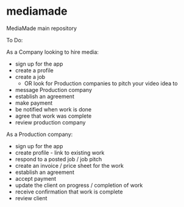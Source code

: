 # mediamade
MediaMade main repository


To Do:

As a Company looking to hire media:

  - sign up for the app
  - create a profile
  - create a job
       - OR look for Production companies to pitch your video idea to
  - message Production company
  - establish an agreement
  - make payment
  - be notified when work is done
  - agree that work was complete
  - review production company


As a Production company:

  - sign up for the app
  - create profile
        - link to existing work
  - respond to a posted job / job pitch
  - create an invoice / price sheet for the work
  - establish an agreement
  - accept payment
  - update the client on progress / completion of work
  - receive confirmation that work is complete
  - review client